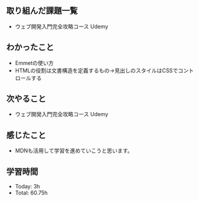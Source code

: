 ## 取り組んだ課題一覧
- ウェブ開発入門完全攻略コース Udemy
## わかったこと
- Emmetの使い方
- HTMLの役割は文書構造を定義するもの→見出しのスタイルはCSSでコントロールする
## 次やること
- ウェブ開発入門完全攻略コース Udemy
## 感じたこと
- MDNも活用して学習を進めていこうと思います。
## 学習時間
- Today: 3h
- Total: 60.75h
